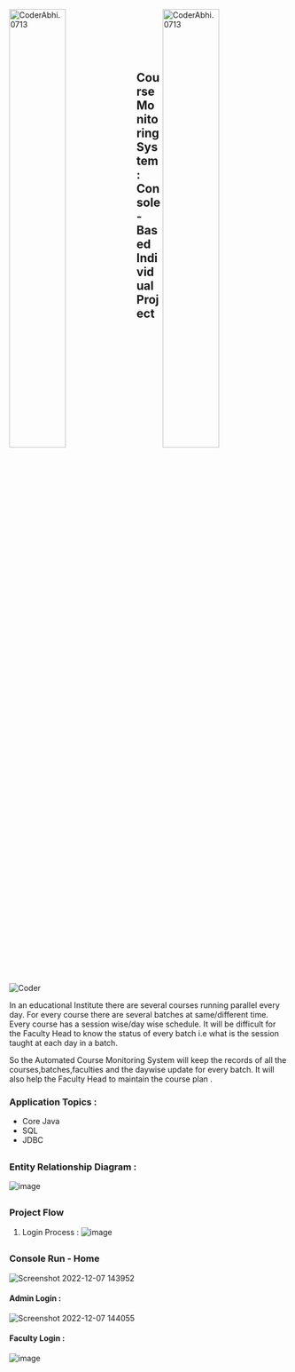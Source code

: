 <div>

<img width=45% title="Coder Abhi." alt="CoderAbhi.0713" align = left src="https://capsule-render.vercel.app/api?type=waving&color=gradient&customColorList=6,11,20&height=150&section=header&text=Learning-Hub&fontSize=40&fontColor=fff&animation=twinkling&fontAlignY=32"/>

<img width=45% title="Coder Abhi." alt="CoderAbhi.0713" align = right src="https://capsule-render.vercel.app/api?type=waving&color=gradient&customColorList=6,11,20&height=150&section=header&text=smiling-fold-7496&fontSize=40&fontColor=fff&animation=twinkling&fontAlignY=32"/>

</div>

</br></br></br></br>
## Course Monitoring System : Console-Based Individual Project

 <!-- ![image](https://user-images.githubusercontent.com/105943862/200751675-ce7d2c83-e8e3-4fd8-87c8-da9186ede61d.png)
![image](https://user-images.githubusercontent.com/105943862/200753634-39bc8664-161e-4bac-9da1-b10f8fecf2b5.png) -->

<img src="https://user-images.githubusercontent.com/105943862/200754059-2452beb7-2471-411d-9caa-10f900dcb10b.png" alt="Coder" > 

In an educational  Institute there are several courses running parallel  every day. For every course there are several batches at same/different time. Every course has a session wise/day wise schedule. It will be difficult for the Faculty Head to know the status of every batch i.e what is the session taught at each day in a batch.

So the Automated Course Monitoring System will keep the records of all the courses,batches,faculties and the daywise update for every batch. It will also help the Faculty Head to maintain the course plan .
 
### Application Topics :
- Core Java
- SQL 
- JDBC


##
### Entity Relationship Diagram :
![image](https://user-images.githubusercontent.com/105943862/201519423-7cc24cf7-6798-41f2-9e94-c74370553948.png)

##
### Project Flow 
1. Login Process :
![image](https://user-images.githubusercontent.com/105943862/201520384-78aaf59a-a63b-4b07-bbeb-b1f88316a4e0.png)

##
### Console Run - Home 
![Screenshot 2022-12-07 143952](https://user-images.githubusercontent.com/105943862/206138233-7fa501d5-af8b-4916-a94f-a4f1b75d6c4d.png)
 
#### Admin Login : 
![Screenshot 2022-12-07 144055](https://user-images.githubusercontent.com/105943862/206138342-020c35dd-abd9-4e6b-8d09-6afbaf0f8481.png)
#### Faculty Login : 
![image](https://user-images.githubusercontent.com/105943862/206190139-64e83c07-24da-4eac-a474-79db40485521.png)

